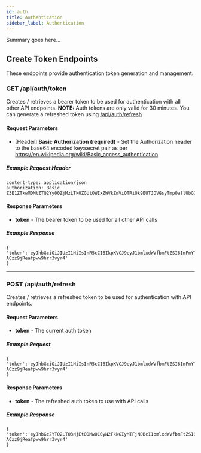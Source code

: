 ```yaml
---
id: auth
title: Authentication
sidebar_label: Authentication
---
```


Summary goes here...



## Create Token Endpoints
<p>These endpoints provide authentication token generation and management.</p>


### GET /api/auth/token
Creates / retrieves a bearer token to be used for authentication with all other API endpoints.
<b>NOTE:</b> Auth tokens are only valid for 30 minutes.  You can generate a refreshed token using <a href="/docs/auth#refresh">/api/auth/refresh</a> 
<p></p>

#### Request Parameters
- [Header] <b>Basic Authorization (required)</b> - Set the Authorization header to the base64 encoded key:secret pair as per https://en.wikipedia.org/wiki/Basic_access_authentication

##### Example Request Header
```
content-type: application/json
authorization: Basic Z3E1ZTkwMDMtZTQ2Yy00ZjMzLTk0ZGUtOWIxZWVkZmViOTRiOk9EUTJOVGsyTmpOallUbG1NakV6TW1OaU5ERTBZV0kzWVRaaU9HTXhaR014TkdZeFlqYzRORFkxT1RZPQ==
```

#### Response Parameters
- <b>token</b> - The bearer token to be used for all other API calls

##### Example Response
```
{
'token':'eyJhbGciOiJIUzI1NiIsInR5cCI6IkpXVCJ9eyJ1bmlxdWVfbmFtZSI6ImFmYTIyMTczLTZhNDYtNDc2MS04MzA4LTI3YWQ0YjIxMWM0MCIsInJvbGUiOiJQb3J0YWxVc2VyIiwiaHR0cDovL3NjaGVtYXMubWljcm9zb2Z0LmNvbS93cy8yMDA4LzA2L2lkZW50aXR5L2NsYWltcy91c2VyZGF0YSI6IntcIklkXCI6XCJhZmEyMjE3My02YTQ2LTQ3NjEtODMwOC0yN2FkNGIyMTFjNDBcIixcIkF1dGhUeXBlXCI6MixcIkRhdGFcIjpudWxsfSIsIm5iZiI6MTU3MDE5NjE4NiwiZXhwIjoxNTcwMTk5Nzg2LCJpYXQiOjE1NzAxOTYxODYsImlzcyI6InNlbGYiLCJhdWQiOiJodHRwOi8vZ29hdmVyLmNvbSJ9XZmHyG_IVurCvpsNM_8R-ACzz9jReafpww9hrr3vyr4'
}
```

--- 

### POST /api/auth/refresh
Creates / retrieves a refreshed token to be used for authentication with API endpoints.

#### Request Parameters
- <b>token</b> - The current auth token

##### Example Request
```
{
'token':'eyJhbGciOiJIUzI1NiIsInR5cCI6IkpXVCJ9eyJ1bmlxdWVfbmFtZSI6ImFmYTIyMTczLTZhNDYtNDc2MS04MzA4LTI3YWQ0YjIxMWM0MCIsInJvbGUiOiJQb3J0YWxVc2VyIiwiaHR0cDovL3NjaGVtYXMubWljcm9zb2Z0LmNvbS93cy8yMDA4LzA2L2lkZW50aXR5L2NsYWltcy91c2VyZGF0YSI6IntcIklkXCI6XCJhZmEyMjE3My02YTQ2LTQ3NjEtODMwOC0yN2FkNGIyMTFjNDBcIixcIkF1dGhUeXBlXCI6MixcIkRhdGFcIjpudWxsfSIsIm5iZiI6MTU3MDE5NjE4NiwiZXhwIjoxNTcwMTk5Nzg2LCJpYXQiOjE1NzAxOTYxODYsImlzcyI6InNlbGYiLCJhdWQiOiJodHRwOi8vZ29hdmVyLmNvbSJ9XZmHyG_IVurCvpsNM_8R-ACzz9jReafpww9hrr3vyr4'
}
```

#### Response Parameters
- <b>token</b> - The refreshed auth token to use with API calls

##### Example Response
```
{
'token':'eyJhbGc2YTQ2LTQ3NjEtODMwOC0yN2FkNGIyMTFjNDBcI1bmlxdWVfbmFtZSI6ImFmYTIyMTczLTZhNDYtNDc2MS04MzA4LTI3YWQ0YjIxMWM0MCIsInJvbGUiOiJQb3J0YWxVc2VyIiwiaHR0cDovL3NjaGVtYXMubWljcm9zb2Z0LmNvbS93cy8yMDA4LzA2L2lkZW50aXR5L2NsYWltcy91c2VyZGF0YSI6IntcIklkXCI6XCJhZmEyMjE3My02YTQ2LTQ3NjEtODMwOC0yN2FkNGIyMTFjNDBcIixcIkF1dGhUeXBlXCI6MixcIkRhdGFcIjpudWxsfSIsIm5iZiI6MTU3MDE5NjE4NiwiZXhwIjoxNTcwMTk5Nzg2LCJpYXQiOjE1NzAxOTYxODYsImlzcyI6InNlbGYiLCJhdWQiOiJodHRwOi8vZ29hdmVyLmNvbSJ9XZmHyG_IVurCvpsNM_8R-ACzz9jReafpww9hrr3vyr4'
}
```